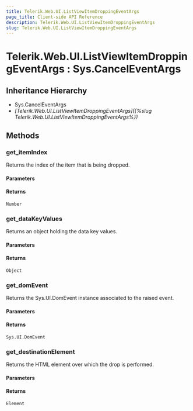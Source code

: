 ```yaml
---
title: Telerik.Web.UI.ListViewItemDroppingEventArgs
page_title: Client-side API Reference
description: Telerik.Web.UI.ListViewItemDroppingEventArgs
slug: Telerik.Web.UI.ListViewItemDroppingEventArgs
---
```


# Telerik.Web.UI.ListViewItemDroppingEventArgs : Sys.CancelEventArgs

## Inheritance Hierarchy

* Sys.CancelEventArgs
* *[Telerik.Web.UI.ListViewItemDroppingEventArgs]({%slug Telerik.Web.UI.ListViewItemDroppingEventArgs%})*

## Methods

### get_itemIndex

Returns the index of the item that is being dropped.

#### Parameters

#### Returns

`Number`

### get_dataKeyValues

Returns an object holding the data key values.

#### Parameters

#### Returns

`Object`

### get_domEvent

Returns the Sys.UI.DomEvent instance associated to the raised event.

#### Parameters

#### Returns

`Sys.UI.DomEvent`

### get_destinationElement

Returns the HTML element over which the drop is performed.

#### Parameters

#### Returns

`Element`
